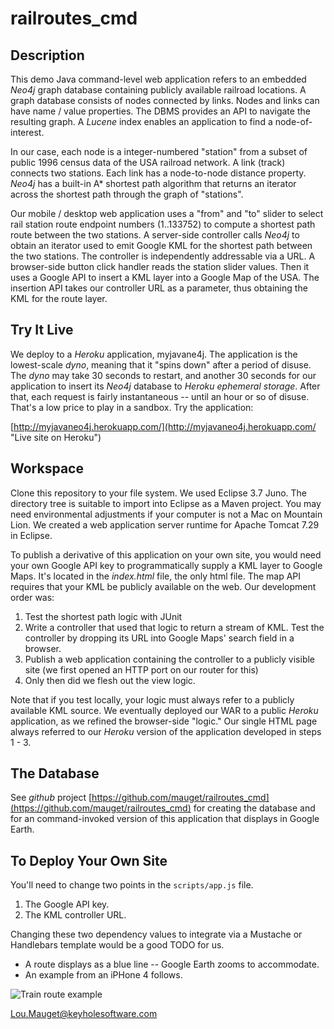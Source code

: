 # railroutes_cmd

## Description

This demo Java command-level web application refers to an embedded *Neo4j* graph database containing publicly available railroad
locations. A graph database consists of nodes connected by links. Nodes and links can have name / value properties. The DBMS provides an
API to navigate the resulting graph. A *Lucene* index enables an application to find a node-of-interest.

In our case, each node is a integer-numbered "station" from a subset of public 1996 census data of the USA railroad network. A link
(track) connects two stations. Each link has a node-to-node distance property. *Neo4j* has a built-in A* shortest path algorithm that
returns an iterator across the shortest path through the graph of "stations". 

Our mobile / desktop web application uses a "from" and "to" slider to select rail station route endpoint numbers (1..133752) to compute a
shortest path route between the two stations. A server-side controller calls *Neo4j* to obtain an iterator used to emit Google KML for
the shortest path between the two stations. The controller is independently addressable via a URL. A browser-side button click handler reads the
station slider values. Then it uses a Google API to insert a KML layer into a Google Map of the USA. The insertion API takes our
controller URL as a parameter, thus obtaining the KML for the route layer.

## Try It Live 

We deploy to a *Heroku* application, myjavane4j. The application is the lowest-scale *dyno*, meaning that it "spins down" after a period of
disuse. The *dyno* may take 30 seconds to restart, and another 30 seconds for our application to insert its *Neo4j* database to *Heroku
ephemeral storage*. After that, each request is fairly instantaneous -- until an hour or so of disuse. That's a low price to play in a
sandbox. Try the application:

[http://myjavaneo4j.herokuapp.com/](http://myjavaneo4j.herokuapp.com/ "Live site on Heroku")

## Workspace

Clone this repository to your file system. We used Eclipse 3.7 Juno. The directory tree is suitable to import into Eclipse as a Maven
project. You may need environmental adjustments if your computer is not a Mac on Mountain Lion. We created a web application server
runtime for Apache Tomcat 7.29 in Eclipse. 

To publish a derivative of this application on your own site, you would need your own Google API key to programmatically supply a KML layer to Google Maps. It's located in the *index.html* file, the
only html file. The map API requires that your KML be publicly available on the web. Our development order was:

1. Test the shortest path logic with JUnit
2. Write a controller that used that logic to return a stream of KML. Test the controller by dropping its URL into Google Maps' search field in a browser.
3. Publish a web application containing the controller to a publicly visible site (we first opened an HTTP port on our router for this)
4. Only then did we flesh out the view logic.

Note that if you test locally, your logic must always refer to a publicly available KML source. We eventually deployed our WAR to a
public *Heroku* application, as we refined the browser-side "logic." Our single HTML page always referred to our *Heroku* version of the
application developed in steps 1 - 3.

## The Database

See *github* project [https://github.com/mauget/railroutes_cmd](https://github.com/mauget/railroutes_cmd) for creating the database and
for an command-invoked version of this application that displays in Google Earth.

## To Deploy Your Own Site
You'll need to change two points in the `scripts/app.js` file. 

1. The Google API key.
2. The KML controller URL.

Changing these two dependency values to integrate via a Mustache or Handlebars template would be a good TODO for us.

+ A route displays as a blue line -- Google Earth zooms to accommodate.
+ An example from an iPHone 4 follows.

![Train route example](https://github.com/mauget/railroutes_web2/raw/master/RailRouteWeb.png "Fiqure 1. Google Maps rail route")

[Lou.Mauget@keyholesoftware.com](mailto:Lou.Mauget@keyholesoftware.com)
